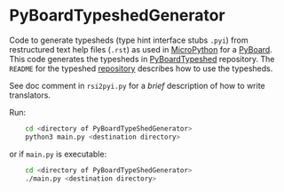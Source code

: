 # PyBoardTypeshedGenerator

Code to generate typesheds (type hint interface stubs `.pyi`) from 
restructured text help files (`.rst`) as used in 
[MicroPython](http://micropython.org) for a 
[PyBoard](https://store.micropython.org/product/PYBv1.1).
This code generates the typesheds in 
[PyBoardTypeshed](https://github.com/hlovatt/PyBoardTypeshed) 
repository.
The `README` for  the typeshed 
[repository](https://github.com/hlovatt/PyBoardTypeshed) 
describes how to use the typesheds.

See doc comment in `rsi2pyi.py` for a *brief* description of 
how to write translators.

Run:

```bash
    cd <directory of PyBoardTypeShedGenerator>
    python3 main.py <destination directory>
```
or if `main.py` is executable:

```bash
    cd <directory of PyBoardTypeShedGenerator>
    ./main.py <destination directory>
```
